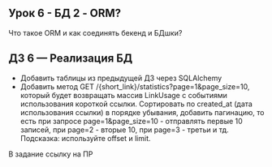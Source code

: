 ## Урок 6 - БД 2 - ORM?
Что такое ORM и как соединять бекенд и БДшки?

## ДЗ 6 — Реализация БД
- Добавить таблицы из предыдущей ДЗ через SQLAlchemy
- Добавить метод GET /{short_link}/statistics?page=1&page_size=10, который будет возвращать массив LinkUsage с событиями использования короткой ссылки. Сортировать по created_at (дата использования ссылки) в порядке убывания, добавить пагинацию, то есть при запросе page=1&page_size=10 - отправлять первые 10 записей, при page=2 - вторые 10, при page=3 - третьи и тд. Подсказка: используйте offset и limit.

В задание ссылку на ПР
